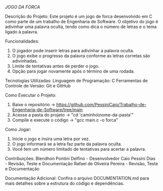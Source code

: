 *JOGO DA FORCA*

Descrição do Projeto:
Este projeto é um jogo de forca desenvolvido em C como parte de um trabalho de Engenharia de Software. O objetivo do jogo é adivinhar uma palavra oculta, tendo como dica o número de letras e o tema ligado à palavra.

Funcionalidades:
1. O jogador pode inserir letras para adivinhar a palavra oculta.
2. O jogo exibe o progresso da palavra conforme as letras corretas são adivinhadas.
3. Limite de tentativas antes de perder o jogo.
4. Opção para jogar novamente após o término de uma rodada.
   
Tecnologias Utilizadas:
Linguagem de Programação: C
Ferramentas de Controle de Versão: Git e GitHub

Como Executar o Projeto:
1. Baixe o repositório -> https://github.com/PessiniCaio/Trabalho-de-Engenharia-de-Software/tree/main
2. Acesse a pasta do projeto -> "cd 'caminho\nome-da-pasta'"
3. Compile e execute o código -> "gcc main.c -o forca"

Como Jogar:
1. Inicie o jogo e insira uma letra por vez.
2. O jogo informará se a letra faz parte da palavra oculta.
3. Você tem um número limitado de tentativas para acertar a palavra.
   
Contribuições:
Blendhon Pontini Delfino   - Desenvolvedor
Caio Pessini Dias          - Revisão, Teste e Documentação
Rafael de Oliveira Pereira - Revisão, Teste e Documentação

Documentação Adicional:
Confira o arquivo DOCUMENTATION.md para mais detalhes sobre a estrutura do código e dependências.
